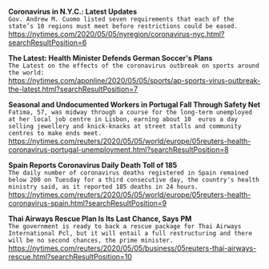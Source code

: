 **Coronavirus in N.Y.C.: Latest Updates**\
`Gov. Andrew M. Cuomo listed seven requirements that each of the state’s 10 regions must meet before restrictions could be eased.`\
https://nytimes.com/2020/05/05/nyregion/coronavirus-nyc.html?searchResultPosition=6

**The Latest: Health Minister Defends German Soccer's Plans**\
`The Latest on the effects of the coronavirus outbreak on sports around the world:`\
https://nytimes.com/aponline/2020/05/05/sports/ap-sports-virus-outbreak-the-latest.html?searchResultPosition=7

**Seasonal and Undocumented Workers in Portugal Fall Through Safety Net**\
`Fatima, 57, was midway through a course for the long-term unemployed at her local job centre in Lisbon, earning about 10  euros a day selling jewellery and knick-knacks at street stalls and community centres to make ends meet.`\
https://nytimes.com/reuters/2020/05/05/world/europe/05reuters-health-coronavirus-portugal-unemployment.html?searchResultPosition=8

**Spain Reports Coronavirus Daily Death Toll of 185**\
`The daily number of coronavirus deaths registered in Spain remained below 200 on Tuesday for a third consecutive day, the country's health ministry said, as it reported 185 deaths in 24 hours.`\
https://nytimes.com/reuters/2020/05/05/world/europe/05reuters-health-coronavirus-spain.html?searchResultPosition=9

**Thai Airways Rescue Plan Is Its Last Chance, Says PM**\
`The government is ready to back a rescue package for Thai Airways International Pcl, but it will entail a full restructuring and there will be no second chances, the prime minister.`\
https://nytimes.com/reuters/2020/05/05/business/05reuters-thai-airways-rescue.html?searchResultPosition=10


